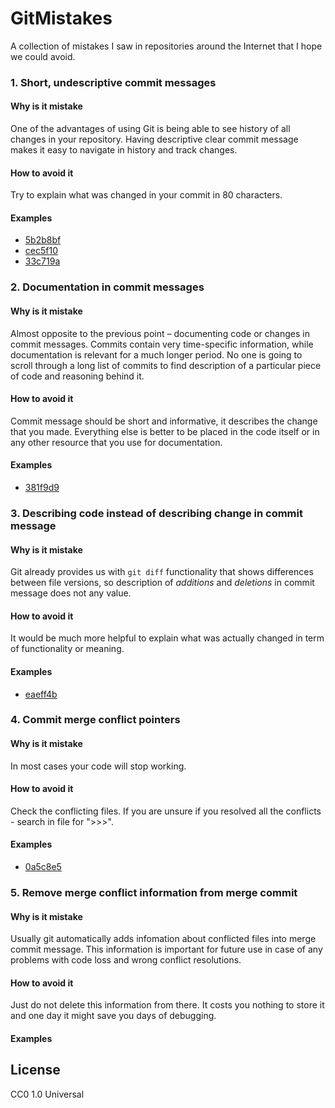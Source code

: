 # GitMistakes

A collection of mistakes I saw in repositories around the Internet that I hope we could avoid.

### 1. Short, undescriptive commit messages

#### Why is it mistake

One of the advantages of using Git is being able to see history of all changes in your repository. Having descriptive clear commit message makes it easy to navigate in history and track changes.

#### How to avoid it

Try to explain what was changed in your commit in 80 characters.

#### Examples

- [5b2b8bf](https://github.com/MunGell/GitMistakes/commit/15b47b41ac8ac0f44a84e6893bb9222a1949ee72)
- [cec5f10](https://github.com/MunGell/GitMistakes/commit/cec5f1038b4f2e714324d914520b74bf6ecaae31)
- [33c719a](https://github.com/MunGell/GitMistakes/commit/33c719aa18c98fbbac3f70b07a5f802e13a38ddf)

### 2. Documentation in commit messages

#### Why is it mistake

Almost opposite to the previous point – documenting code or changes in commit messages. Commits contain very time-specific information, while documentation is relevant for a much longer period. No one is going to scroll through a long list of commits to find description of a particular piece of code and reasoning behind it.

#### How to avoid it

Commit message should be short and informative, it describes the change that you made. Everything else is better to be placed in the code itself or in any other resource that you use for documentation.

#### Examples

- [381f9d9](https://github.com/MunGell/GitMistakes/commit/381f9d931e1e8f678f3f0f9da6de0ea558d3d1b9)

### 3. Describing code instead of describing change in commit message

#### Why is it mistake

Git already provides us with `git diff` functionality that shows differences between file versions, so description of _additions_ and _deletions_ in commit message does not any value.

#### How to avoid it

It would be much more helpful to explain what was actually changed in term of functionality or meaning.

#### Examples

- [eaeff4b](https://github.com/MunGell/GitMistakes/commit/eaeff4ba46f78c5d3b7e1d106e358b8148a78245)

### 4. Commit merge conflict pointers

#### Why is it mistake

In most cases your code will stop working.

#### How to avoid it

Check the conflicting files.
If you are unsure if you resolved all the conflicts - search in file for ">>>".

#### Examples

- [0a5c8e5](https://github.com/MunGell/GitMistakes/commit/0a5c8e54ae6a892360d2da0baa2b529d5d76f62a)

### 5. Remove merge conflict information from merge commit

#### Why is it mistake

Usually git automatically adds infomation about conflicted files into merge commit message. This information is important for future use in case of any problems with code loss and wrong conflict resolutions.

#### How to avoid it

Just do not delete this information from there. It costs you nothing to store it  and one day it might save you days of debugging.

#### Examples

## License

CC0 1.0 Universal
